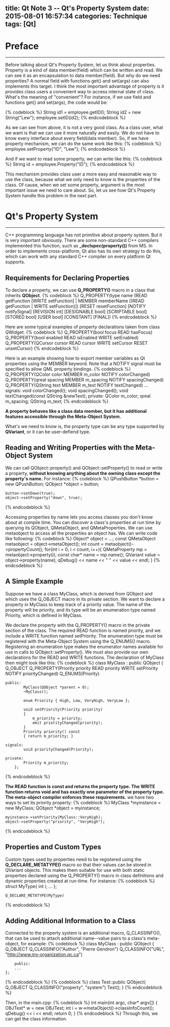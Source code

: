 title: Qt Note 3 -- Qt's Property System
date: 2015-08-01 16:57:34
categories: Technique
tags: [Qt]
---

# Preface
---
Before talking about Qt's Property System, let us think about properties. Property is a kind of data member(field) which can be written and read. We can see it as an encapsulation to data member(field). But why do we need properties? A normal field with functions get() and set(args) can also implements this target. I think the most important advantage of property is it provides class users a convenient way to access internal state of class. What's the meaning of "convenient"? For instance, if we use field and functions get() and set(args), the code would be:
<!-- more -->
{% codeblock %}
	String id1 = employee.getID();
	String id2 = new String("Lew");
	employee.setID(id2);
{% endcodeblock %}

As we can see from above, it is not a very good class. As a class user, what we want is that we can use it more naturally and easily. We do not have to know every interface about every field(data member).
So, if we have property mechanism, we can do the same work like this:
{% codeblock %}
	employee.setProperty("ID", "Lew");
{% endcodeblock %}

And if we want to read some property, we can write like this:
{% codeblock %}
	String id = employee.Property("ID"); 
{% endcodeblock %}

This mechanism provides class user a more easy and reasonable way to use the class, because what we only need to know is the properties of the class. Of cause, when we set some property, argument is the most important issue we need to care about. So, let us see how Qt's Property System handle this problem in the next part.

# Qt's Property System
---
C++ programming language has not primitive about property system. But it is very important obviously. There are some non-standard C++ compilers implemented this function, such as **_declspec(property())** from MS. In order to implements cross-platform, Qt also has its own strategy to do this, which can work with any standard C++ compiler on every platform Qt supports.

## Requirements for Declaring Properties
To declare a property, we can use **Q_PROPERTY()** macro in a class that inherits **QObject**.
{% codeblock %}
	Q_PROPERTY(type name
		(READ getFunction [WRITE setFunction] |
		MEMBER memberName [(READ getFunction | WRITE setFunction)])
		[RESET resetFunction]
		[NOTIFY notifySignal]
		[REVISION int]
		[DESIGNABLE bool]
		[SCRIPTABLE bool]
		[STORED bool]
		[USER bool]
		[CONSTANT]
		[FINAL])
{% endcodeblock %}

Here are some typical examples of property declarations taken from class QWidget.
{% codeblock %}
	Q_PROPERTY(bool focus READ hasFocus)
	Q_PROPERTY(bool enabled READ isEnabled WRITE setEnabled)
	Q_PROPERTY(QCursor cursor READ cursor WRITE setCursor RESET unsetCursor)
{% endcodeblock %}

Here is an example showing how to export member variables as Qt properties using the MEMBER keyword. Note that a NOTIFY signal must be specified to allow QML property bindings.
{% codeblock %}
		Q_PROPERTY(QColor color MEMBER m_color NOTIFY colorChanged)
		Q_PROPERTY(qreal spacing MEMBER m_spacing NOTIFY spacingChanged)
		Q_PROPERTY(QString text MEMBER m_text NOTIFY textChanged)
		...
	signals:
		void colorChanged();
		void spacingChanged();
		void textChanged(const QString &newText);
	private:
		QColor  m_color;
		qreal   m_spacing;
		QString m_text;
{% endcodeblock %}

**A property behaves like a class data member, but it has additional features accessible through the Meta-Object System.**

What's we need to know is, the property type can be any type supported by **QVariant**, or it can be user-defiend type.

## Reading and Writing Properties with the Meta-Object System
We can call QObject::property() and QObject::setProperty() to read or write a property, **without knowing anything about the owning class except the property's name.** For instance:
{% codeblock %}
	QPushButton *button = new QPushButton;
	QObject *object = button;
	
	button->setDown(true);
	object->setProperty("down", true);
{% endcodeblock %}

Accessing properties by name lets you access classes you don't know about at compile time. You can discover a class's properties at run time by querying its QObject, QMetaObject, and QMetaProperties. We can use metaobject to access all the properties an object has. We can write code like following:
{% codeblock %}
	Object* object = ...;
	const QMetaObject metaobject = object->metaObject();
	int count = metaobject()->propertyCount();
	for(int i = 0; i < count; i++){
		QMetaProperty mp = metaobject->property(i);
		const char* name = mp.name();
		QVariant value = object->property(name);
		qDebug() << name << "   " << value << endl;
	}
{% endcodeblock %}

## A Simple Example
Suppose we have a class MyClass, which is derived from QObject and which uses the Q_OBJECT macro in its private section. We want to declare a property in MyClass to keep track of a priority value. The name of the property will be priority, and its type will be an enumeration type named Priority, which is defined in MyClass.

We declare the property with the Q_PROPERTY() macro in the private section of the class. The required READ function is named priority, and we include a WRITE function named setPriority. The enumeration type must be registered with the Meta-Object System using the Q_ENUMS() macro. Registering an enumeration type makes the enumerator names available for use in calls to QObject::setProperty(). We must also provide our own declarations for the READ and WRITE functions. The declaration of MyClass then might look like this:
{% codeblock %}
    	class MyClass : public QObject
    	{
    		Q_OBJECT
    		Q_PROPERTY(Priority priority READ priority WRITE setPriority NOTIFY 	priorityChanged)
	    	Q_ENUMS(Priority)
	    	
	public:
	    	MyClass(QObject *parent = 0);
	    	~MyClass();
	    	
	    	enum Priority { High, Low, VeryHigh, VeryLow };
	    	
	    	void setPriority(Priority priority)
	    	{
	    		m_priority = priority;
	    		emit priorityChanged(priority);
	    	}
	    	Priority priority() const
	    	{ return m_priority; }
	    	
	signals:
	    	void priorityChanged(Priority);
	    	
	private:
	    	Priority m_priority;
    	};
{% endcodeblock %}

**The READ function is const and returns the property type. The WRITE function returns void and has exactly one parameter of the property type. The meta-object compiler enforces these requirements.**
we have two ways to set its priority property:
{% codeblock %}
	MyClass *myinstance = new MyClass;
	QObject *object = myinstance;
	
	myinstance->setPriority(MyClass::VeryHigh);
	object->setProperty("priority", "VeryHigh");
{% endcodeblock %}

## Properties and Custom Types
Custom types used by properties need to be registered using the **Q_DECLARE_METATYPE()** macro so that their values can be stored in QVariant objects. This makes them suitable for use with both static properties declared using the Q_PROPERTY() macro in class definitions and dynamic properties created at run-time. For instance:
{% codeblock %}
	struct MyType{
		int i;
		...
	};
	
	Q_DECLARE_METATYPE(MyType)
{% endcodeblock %}

## Adding Additional Information to a Class
Connected to the property system is an additional macro, Q_CLASSINFO(), that can be used to attach additional name--value pairs to a class's meta-object, for example:
{% codeblock %}
	class MyClass : public QObject
	{
		Q_OBJECT
		Q_CLASSINFO("Author", "Pierre Gendron")
		Q_CLASSINFO("URL", "http://www.my-organization.qc.ca")
		
		public:
		...
	};
{% endcodeblock %}
{% codeblock %}
	class Test::public QObject{
		Q_OBJECT
		Q_CLASSINFO("property", "system")
		Test();
	}
{% endcodeblock %}

Then, in the main.cpp:
{% codeblock %}
	int main(int argc, char* argv[])
	{
		OBJTest* w = new OBJTest;
		int i = w->metaObject()->classInfoCount();
		qDebug() << i << endl;
		return 0;
	}
{% endcodeblock %}
Through this, we can get the class information.
